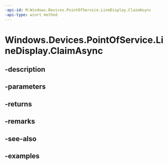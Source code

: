 ```yaml
---
-api-id: M:Windows.Devices.PointOfService.LineDisplay.ClaimAsync
-api-type: winrt method
---
```


<!-- Method syntax.
public IAsyncOperation<ClaimedLineDisplay> LineDisplay.ClaimAsync()
-->

# Windows.Devices.PointOfService.LineDisplay.ClaimAsync

## -description

## -parameters

## -returns

## -remarks

## -see-also

## -examples

